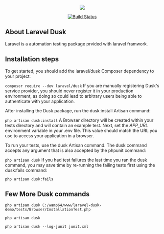 <p align="center"><img src="https://laravel.com/assets/img/components/logo-laravel.svg"></p>

<p align="center">
<a href="https://travis-ci.com/kishan-dk/Dusk-with-travis-CI-demo"><img src="https://api.travis-ci.com/kishan-dk/Dusk-with-travis-CI-demo.svg" alt="Build Status"></a>

## About Laravel Dusk

Laravel is a automation testing package prvided with laravel framwork.

## Installation steps

To get started, you should add the laravel/dusk Composer dependency to your project:

``composer require --dev laravel/dusk``
If you are manually registering Dusk's service provider, you should never register it in your production environment, as doing so could lead to arbitrary users being able to authenticate with your application.

After installing the Dusk package, run the dusk:install Artisan command:

``php artisan dusk:install``
A Browser directory will be created within your tests directory and will contain an example test. Next, set the *APP_URL* environment variable in your .env file. This value should match the URL you use to access your application in a browser.

To run your tests, use the dusk Artisan command. The dusk command accepts any argument that is also accepted by the phpunit command:

``php artisan dusk``
If you had test failures the last time you ran the dusk command, you may save time by re-running the failing tests first using the dusk:fails command:

``php artisan dusk:fails``

## Few More Dusk commands

`php artisan dusk C:/wamp64/www/laravel-dusk-demo/tests/Browser/InstallationTest.php`

`php artisan dusk`

`php artisan dusk --log-junit junit.xml`

